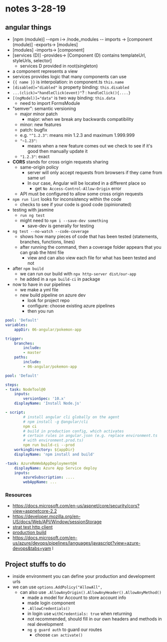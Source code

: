 # notes 3-28-19

## angular things
- [npm (module)] --npm i-> /node_modules -- imports -> [component (module)] -exports-> [modules]
- [modules] -imports-> [component]
- [services (D)] -provides-> [Component (D) contains templateUrl, styleUrls, selector]
	- services D provided in root(singleton)
- a component represents a view
- services provides logic that many components can use
- `{{ name }}` is interpolation: in component.ts `this.name`
- `[disabled]="diabled"` is property binding: `this.disabled`
- `...(click)="handleClick(event)"`? : `handleClick(){....}`
- `[(ngModel)]="data"` is two way binding: `this.data`
	- need to import FormsModule 
- "semver": semantic versioning
	- major minor patch
		- major: when we break any backwards compatibility
	- minor: new features
	- patch: bugfix
	- e.g. `"^1.2.3"`: means min 1.2.3 and maximum 1.999.999
	- `"~1.23"`: 
		- means when a new feature comes out we check to see if it's good then manually update it
	- `"1.2.3"`: exact
- **CORS** stands for cross origin requests sharing
	- same-origin policy
		- server will only accept requests from browsers if they came from same url
		- In our case, Angular will be located in a different place so 
			- get `No Access-Control-Allow-Origin` error
	- API must be configured to allow some cross origin requests
- `npm run lint` looks for inconsistency within the code
	- checks to see if your code is good code (opinionated)
- testing with jasmine
	- `run ng test`
	- might need to `npm i --save-dev something`
		- save-dev is generally for testing
- `ng test --no-watch --code-coverage`
	- shows how many pieces of code that has been tested (statements, branches, functions, lines)
	- after running the command, then a coverage folder appears that you can grab the html file
		- view and can also view each file for what has been tested and not
- after `npm build`
	- we can run our build with `npx http-server dist/our-app`
	- he added in a `npm build-ci` in package
- now to have in our pipelines
	- we make a yml file
	- new build pipeline on azure dev
		- look for project repo
		- configure: choose existing azure pipelines
		- then you run

```yml
pool: 'Default'
variables: 
	appDir: 06-angular/pokemon-app

trigger:
	branches:
		include:
		- master
	paths:
		include:
		- 06-angular/pokemon-app

pool: 'Default'

steps:
- task: NodeTool@0
	inputs:
		versionSpec: '10.x'
	displayName: 'Install Node.js'

- script:
		# install angular cli globally on the agent
		# npm install -g @angular/cli
		npm ci
		# build in production config, which activates
		# certain rules in angular.json (e.g. replace environment.ts
		# with environment.prod.ts)
		npm run build-ci --prod
	workingDirectory: ${appDir}
	displayName: 'npm install and build'

-task: AzureRmWebAppDeployment@4
	displayName: Azure App Service deploy
	inputs: 
		azureSubscription: ....
		webAppName: ...

```

### Resources
- https://docs.microsoft.com/en-us/aspnet/core/security/cors?view=aspnetcore-2.2
- https://developer.mozilla.org/en-US/docs/Web/API/Window/sessionStorage
- [strat test http client](https://angular.io/guide/http#testing-http-requests)
- [production build](https://angular.io/guide/deployment)
- https://docs.microsoft.com/en-us/azure/devops/pipelines/languages/javascript?view=azure-devops&tabs=yam
l
## Project stuffs to do
- inside environment you can define your production and development urls
- we can use `options.AddPolicy("AllowAll",`
	- can also use `.AllowAnyOrigin().AllowAnyHeader().AllowAnyMethod()`
		- made a model for Account to store account info
		- made login component
		- `.AllowCredentials()`
		- in login use `withCredentials: true` when returning
		- not recommended, should fill in our own headers and methods in real development
		- `ng g guard auth` to guard our routes 
			- choose `can activate()`
